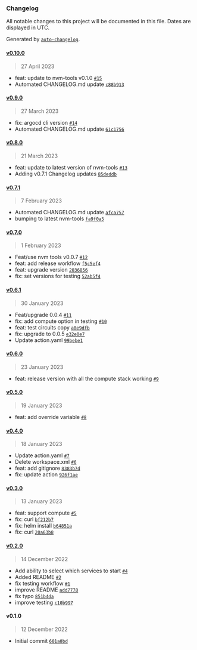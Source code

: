 ### Changelog

All notable changes to this project will be documented in this file. Dates are displayed in UTC.

Generated by [`auto-changelog`](https://github.com/CookPete/auto-changelog).

#### [v0.10.0](https://github.com/nevermined-io/nvm-tools-actions/compare/v0.9.0...v0.10.0)

> 27 April 2023

- feat: update to nvm-tools v0.1.0 [`#15`](https://github.com/nevermined-io/nvm-tools-actions/pull/15)
- Automated CHANGELOG.md update [`c88b913`](https://github.com/nevermined-io/nvm-tools-actions/commit/c88b913ec97ce4e0ae815a323be631464ab7fcc3)

#### [v0.9.0](https://github.com/nevermined-io/nvm-tools-actions/compare/v0.8.0...v0.9.0)

> 27 March 2023

- fix: argocd cli version [`#14`](https://github.com/nevermined-io/nvm-tools-actions/pull/14)
- Automated CHANGELOG.md update [`61c1756`](https://github.com/nevermined-io/nvm-tools-actions/commit/61c175602521aba33d74d1897e9efb7c1698a933)

#### [v0.8.0](https://github.com/nevermined-io/nvm-tools-actions/compare/v0.7.1...v0.8.0)

> 21 March 2023

- feat: update to latest version of nvm-tools [`#13`](https://github.com/nevermined-io/nvm-tools-actions/pull/13)
- Adding v0.7.1 Changelog updates [`85deddb`](https://github.com/nevermined-io/nvm-tools-actions/commit/85deddb3a32c6afb9be73e706d78c2329858973b)

#### [v0.7.1](https://github.com/nevermined-io/nvm-tools-actions/compare/v0.7.0...v0.7.1)

> 7 February 2023

- Automated CHANGELOG.md update [`afca757`](https://github.com/nevermined-io/nvm-tools-actions/commit/afca757b38b733bf692e50752c15a12cc52c9780)
- bumping to latest nvm-tools [`fa9f0a5`](https://github.com/nevermined-io/nvm-tools-actions/commit/fa9f0a57f796ac80e5d7d9513bdafcb029568d0b)

#### [v0.7.0](https://github.com/nevermined-io/nvm-tools-actions/compare/v0.6.1...v0.7.0)

> 1 February 2023

- Feat/use nvm tools v0.0.7 [`#12`](https://github.com/nevermined-io/nvm-tools-actions/pull/12)
- feat: add release workflow [`f5c5ef4`](https://github.com/nevermined-io/nvm-tools-actions/commit/f5c5ef47090d341283b36826102874d4d4a83f1e)
- feat: upgrade version [`2036856`](https://github.com/nevermined-io/nvm-tools-actions/commit/203685634d7bf9836bebee51401b62826ace9d71)
- fix: set versions for testing [`52ab5f4`](https://github.com/nevermined-io/nvm-tools-actions/commit/52ab5f4084a7898aa2247703c1ae058bc0c69aa0)

#### [v0.6.1](https://github.com/nevermined-io/nvm-tools-actions/compare/v0.6.0...v0.6.1)

> 30 January 2023

- Feat/upgrade 0.0.4 [`#11`](https://github.com/nevermined-io/nvm-tools-actions/pull/11)
- fix: add compute option in testing [`#10`](https://github.com/nevermined-io/nvm-tools-actions/pull/10)
- feat: test circuits copy [`a0e9dfb`](https://github.com/nevermined-io/nvm-tools-actions/commit/a0e9dfbee7e306e546c3e75e62d39b4b1dac0a7b)
- fix: upgrade to 0.0.5 [`e32e0e7`](https://github.com/nevermined-io/nvm-tools-actions/commit/e32e0e72ccdafc911de313d86b3f41dc206090b0)
- Update action.yaml [`99bebe1`](https://github.com/nevermined-io/nvm-tools-actions/commit/99bebe18c4fbe3dddfcd55d42b94961aa0ef5a63)

#### [v0.6.0](https://github.com/nevermined-io/nvm-tools-actions/compare/v0.5.0...v0.6.0)

> 23 January 2023

- feat: release version with all the compute stack working [`#9`](https://github.com/nevermined-io/nvm-tools-actions/pull/9)

#### [v0.5.0](https://github.com/nevermined-io/nvm-tools-actions/compare/v0.4.0...v0.5.0)

> 19 January 2023

- feat: add override variable [`#8`](https://github.com/nevermined-io/nvm-tools-actions/pull/8)

#### [v0.4.0](https://github.com/nevermined-io/nvm-tools-actions/compare/v0.3.0...v0.4.0)

> 18 January 2023

- Update action.yaml [`#7`](https://github.com/nevermined-io/nvm-tools-actions/pull/7)
- Delete workspace.xml [`#6`](https://github.com/nevermined-io/nvm-tools-actions/pull/6)
- feat: add gitignore [`8383b7d`](https://github.com/nevermined-io/nvm-tools-actions/commit/8383b7d031a99c192f792c32389fbaa9655c04ff)
- fix: update action [`926f1ae`](https://github.com/nevermined-io/nvm-tools-actions/commit/926f1ae7fd700825cd733a1a6b6dc4576bdda94c)

#### [v0.3.0](https://github.com/nevermined-io/nvm-tools-actions/compare/v0.2.0...v0.3.0)

> 13 January 2023

- feat: support compute [`#5`](https://github.com/nevermined-io/nvm-tools-actions/pull/5)
- fix: curl [`bf212b7`](https://github.com/nevermined-io/nvm-tools-actions/commit/bf212b777049cb33c049a084fc62674eb3a218f6)
- fix: helm install [`b64851a`](https://github.com/nevermined-io/nvm-tools-actions/commit/b64851aa5525ded8102caa9f50b34ad6cd80c763)
- fix: curl [`20a63b8`](https://github.com/nevermined-io/nvm-tools-actions/commit/20a63b835749f14868aee8ea0b9b7ed6ee8121f9)

#### [v0.2.0](https://github.com/nevermined-io/nvm-tools-actions/compare/v0.1.0...v0.2.0)

> 14 December 2022

- Add ability to select which services to start [`#4`](https://github.com/nevermined-io/nvm-tools-actions/pull/4)
- Added README [`#2`](https://github.com/nevermined-io/nvm-tools-actions/pull/2)
- fix testing workflow [`#1`](https://github.com/nevermined-io/nvm-tools-actions/pull/1)
- improve README [`add7778`](https://github.com/nevermined-io/nvm-tools-actions/commit/add77788e0106b5b4167a114de74ab5cad832a81)
- fix typo [`851b4da`](https://github.com/nevermined-io/nvm-tools-actions/commit/851b4da6362f0684f35b76edb213d503b7051260)
- improve testing [`c10b997`](https://github.com/nevermined-io/nvm-tools-actions/commit/c10b9971bf1778dca852daf82549ded2fe78e6ab)

#### v0.1.0

> 12 December 2022

- Initial commit [`601a0bd`](https://github.com/nevermined-io/nvm-tools-actions/commit/601a0bdc526e67df756408be672e3835d12d9dee)
